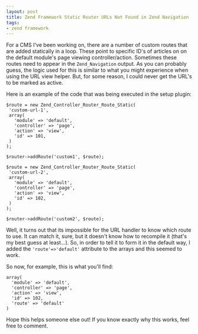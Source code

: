 ```yaml
---
layout: post
title: Zend Framework Static Router URLs Not Found in Zend Navigation
tags:
- zend framework
---
```

For a CMS I've been working on, there are a number of custom routes that are added statically in a loop.  These point to specific ID's of articles on on the default module's page viewing controller/action.  Sometimes these routes need to appear in the `Zend_Navigation` output.  As you can probably guess, the logic used for this is similar to what you might experience when using the URL view helper.  But, for some reason, I could never get the URL's to be marked as active.

Here is an example of the code that was being executed in the setup plugin:

```php?start_inline=1
$route = new Zend_Controller_Router_Route_Static(
 'custom-url-1',
 array(
   'module' => 'default',
   'controller' => 'page',
   'action' => 'view',
   'id' => 101,
 )
);
                
$router->addRoute('custom1', $route);

$route = new Zend_Controller_Router_Route_Static(
 'custom-url-2',
 array(
   'module' => 'default',
   'controller' => 'page',
   'action' => 'view',
   'id' => 102,
 )
);
                
$router->addRoute('custom2', $route);
```

Well, it turns out that its impossible for the URL handler to know which route to use.  It can match it, sure, but it doesn't know how to recompile it (that's my best guess at least...).  So, in order to tell it to form it in the default way, I added the `'route'=>'default'` attribute to the arrays and this seemed to work.

So now, for example, this is what you'll find:

```php?start_inline=1
array(
  'module' => 'default',
  'controller' => 'page',
  'action' => 'view',
  'id' => 102,
  'route' => 'default'
)
```
    
Hope this helps someone else out!  If you know exactly why this works, feel free to comment.
